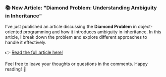 ### 📚 New Article: "Diamond Problem: Understanding Ambiguity in Inheritance"

I’ve just published an article discussing the **Diamond Problem** in object-oriented programming and how it introduces ambiguity in inheritance. In this article, I break down the problem and explore different approaches to handle it effectively.

👉 [Read the full article here!](https://www.linkedin.com/posts/junior-morais-715321a4_ive-just-published-an-article-on-the-diamond-activity-7275080791808692225-p4_t?utm_source=share&utm_medium=member_desktop)

Feel free to leave your thoughts or questions in the comments. Happy reading! 🚀
